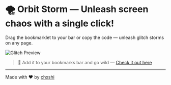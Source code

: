 # 🌪️ Orbit Storm — Unleash screen chaos with a single click!  
Drag the bookmarklet to your bar or copy the code — unleash glitch storms on any page.

![Glitch Preview](https://media.giphy.com/media/l3vR85PnGsBwu1PFK/giphy.gif)

> 💾 Add it to your bookmarks bar and go wild — [Check it out here](https://yourdomain.com)

---
Made with ❤️ by [chxshi](https://github.com/yourusername)

